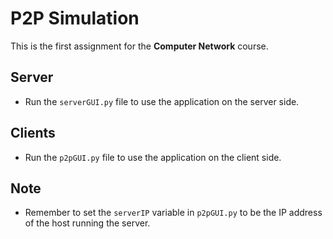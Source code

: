 # P2P Simulation

This is the first assignment for the **Computer Network** course.

## Server

- Run the `serverGUI.py` file to use the application on the server side.

## Clients

- Run the `p2pGUI.py` file to use the application on the client side.

## Note

- Remember to set the `serverIP` variable in `p2pGUI.py` to be the IP address of the host running the server.
